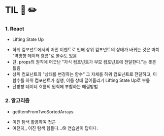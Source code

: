 # TIL 📖 ✏️
     

 ### 1. React
 
  - Lifting State Up
   * 하위 컴포넌트에서의 어떤 이벤트로 인해 상위 컴포넌트의 상태가 바뀌는 것은 마치 "역방향 데이터 흐름"로 볼수도 있음
   * 단, props의 원칙에 어긋난 "자식 컴포넌트가 부모 컴포넌트에 전달한다."는 뜻은 틀림
   * 상위 컴포넌트의 "상태를 변경하는 함수" 그 자체를 하위 컴포넌트로 전달하고, 이 함수를 하위 컴포넌트가 실행, 이를 상태 끌어올리기 Lifting State Up로 부름
   * 단방향 데이터 흐름의 원칙에 부합하는 해결방법


 ### 2. 알고리즘
 
  - getItemFromTwoSortedArrays
   * 이진 탐색 활용하여 접근
   * 여전히,, 이진 탐색 힘들다...😰 연습만이 답이다.
    


